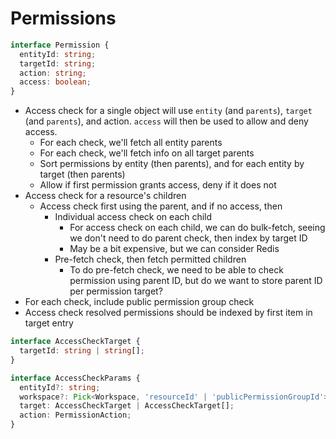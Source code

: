 # Permissions

```typescript
interface Permission {
  entityId: string;
  targetId: string;
  action: string;
  access: boolean;
}
```

- Access check for a single object will use `entity` (and `parents`), `target` (and `parents`), and action. `access` will then be used to allow and deny access.
  - For each check, we'll fetch all entity parents
  - For each check, we'll fetch info on all target parents
  - Sort permissions by entity (then parents), and for each entity by target (then parents)
  - Allow if first permission grants access, deny if it does not
- Access check for a resource's children
  - Access check first using the parent, and if no access, then
    - Individual access check on each child
      - For access check on each child, we can do bulk-fetch, seeing we don't need to do parent check, then index by target ID
      - May be a bit expensive, but we can consider Redis
    - Pre-fetch check, then fetch permitted children
      - To do pre-fetch check, we need to be able to check permission using parent ID, but do we want to store parent ID per permission target?
- For each check, include public permission group check
- Access check resolved permissions should be indexed by first item in target entry

```typescript
interface AccessCheckTarget {
  targetId: string | string[];
}

interface AccessCheckParams {
  entityId?: string;
  workspace?: Pick<Workspace, 'resourceId' | 'publicPermissionGroupId'>;
  target: AccessCheckTarget | AccessCheckTarget[];
  action: PermissionAction;
}
```
